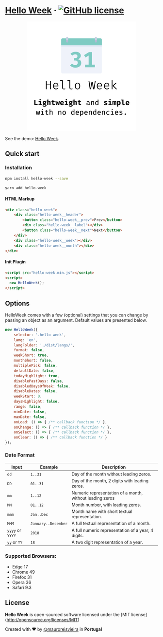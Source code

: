 # [Hello Week](https://maurovieirareis.github.io/hello-week/) &middot; [![GitHub license](https://img.shields.io/badge/license-MIT-blue.svg)](https://github.com/maurovieirareis/hello-week/blob/master/LICENSE)

<p align="center"><img src="assets/images/hello-week.png" width="360"/></p>

See the demo: [Hello Week](https://maurovieirareis.github.io/hello-week/).

## Quick start

### Installation

```bash
npm install hello-week --save
```

```bash
yarn add hello-week
```

#### HTML Markup

```html
<div class="hello-week">
    <div class="hello-week__header">
        <button class="hello-week__prev">Prev</button>
        <div class="hello-week__label"></div>
        <button class="hello-week__next">Next</button>
    </div>
    <div class="hello-week__week"></div>
    <div class="hello-week__month"></div>
</div>
```

#### Init Plugin

```html
<script src="hello-week.min.js"></script>
<script>
  new HelloWeek();
</script>
```

## Options

HelloWeek comes with a few (optional) settings that you can change by passing an object as an argument.
Default values are presented below.

```js
new HelloWeek({
    selector: '.hello-week',
    lang: 'en',
    langFolder: './dist/langs/',
    format: false,
    weekShort: true,
    monthShort: false,
    multiplePick: false,
    defaultDate: false,
    todayHighlight: true,
    disablePastDays: false,
    disabledDaysOfWeek: false,
    disableDates: false,
    weekStart: 0,
    daysHighlight: false,
    range: false,
    minDate: false,
    maxDate: false,
    onLoad: () => { /** callback function */ },
    onChange: () => { /** callback function */ },
    onSelect: () => { /** callback function */ },
    onClear: () => { /** callback function */ }
});
```

### Date Format

Input | Example | Description |
--- | --- | ---|
`dd` | `1..31` | Day of the month without leading zeros.
`DD` | `01..31` | Day of the month, 2 digits with leading zeros.
`mm` | `1..12` | Numeric representation of a month, without leading zeros
`MM` | `01..12` | Month number, with leading zeros.
`mmm` | `Jan..Dec` | Month name with short textual representation.
`MMM` | `January..December` | A full textual representation of a month.
`yyyy` or `YYYY` | `2018` | A full numeric representation of a year, 4 digits.
`yy` or `YY` | `18` |   A two digit representation of a year.

### Supported Browsers:

- Edge 17
- Chrome 49
- Firefox 31
- Opera 36
- Safari 9.3

## License

**Hello Week** is open-sourced software licensed under the \[MIT license\](http://opensource.org/licenses/MIT)

Created with ♥️ by [@mauroreisvieira](https://twitter.com/mauroreisvieira) in **Portugal**
